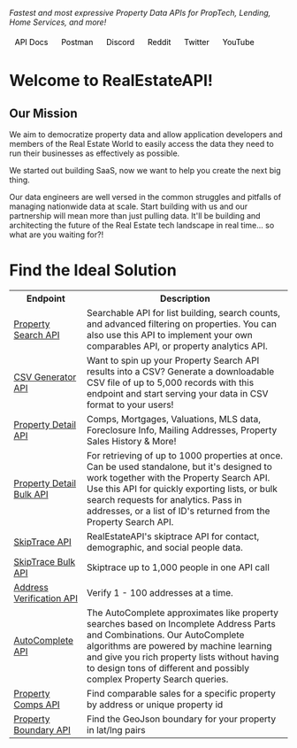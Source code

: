 <style>
.horizontal-list {
    list-style-type: none;
    margin: 0;
    padding: 0;
}

.horizontal-list li {
    display: inline-block;
}

.horizontal-list li a {
    display: block;
    padding: 5px 10px;
    text-decoration: none;
    color: #000;
}

.horizontal-list li a:hover {
    background-color: #f1f1f1;
    color: #000;
}
</style>

<i>Fastest and most expressive Property Data APIs for PropTech, Lending, Home Services, and more!</i>

 <ul class="horizontal-list">
    <li><a href="https://developer.realestateapi.com">API Docs</a></li>
    <li><a href="https://www.postman.com/realestateapis">Postman</a></li>
    <li><a href="https://discord.gg/j4kFKnQAKG">Discord</a></li>
    <li><a href="https://www.reddit.com/r/RealEstateAPI/">Reddit</a></li>
    <li><a href="https://twitter.com/realestateapi">Twitter</a></li>
    <li><a href="https://www.youtube.com/@realestateapi">YouTube</a></li>
 </ul>

# Welcome to RealEstateAPI!

## Our Mission
We aim to democratize property data and allow application developers and members of the Real Estate World to easily access the data they need to run their businesses as effectively as possible.

We started out building SaaS, now we want to help you create the next big thing. 

Our data engineers are well versed in the common struggles and pitfalls of managing nationwide data at scale. Start building with us and our partnership will mean more than just pulling data. It'll be building and architecting the future of the Real Estate tech landscape in real time... so what are you waiting for?!

# Find the Ideal Solution

<table>
  <tr>
    <th>Endpoint</th>
    <th>Description</th>
  </tr>
  
  <tr>
    <td><a href="https://developer.realestateapi.com/reference/property-search-api">Property Search API</a></td>
    <td>Searchable API for list building, search counts, and advanced filtering on properties. You can also use this API to implement your own comparables API, or property analytics API.</td>
  </tr>
  <tr>
    <td><a href="https://developer.realestateapi.com/reference/csv-generator">CSV Generator API</a></td>
    <td>Want to spin up your Property Search API results into a CSV? Generate a downloadable CSV file of up to 5,000 records with this endpoint and start serving your data in CSV format to your users!</td>
  </tr>
  
  <tr>
    <td><a href="https://developer.realestateapi.com/reference/property-detail-api-1">Property Detail API</a></td>
    <td>Comps, Mortgages, Valuations, MLS data, Foreclosure Info, Mailing Addresses, Property Sales History & More!</td>
  </tr>
  <tr>
    <td><a href="https://developer.realestateapi.com/reference/property-detail-bulk-api">Property Detail Bulk API</a></td>
    <td>For retrieving of up to 1000 properties at once. Can be used standalone, but it's designed to work together with the Property Search API. Use this API for quickly exporting lists, or bulk search requests for analytics. Pass in addresses, or a list of ID's returned from the Property Search API.</td>
  </tr>
  
  <tr>
    <td><a href="https://developer.realestateapi.com/reference/skiptrace-api">SkipTrace API</a></td>
    <td>RealEstateAPI's skiptrace API for contact, demographic, and social people data.</td>
  </tr>
  <tr>
    <td><a href="https://developer.realestateapi.com/reference/bulk-skiptrace-api">SkipTrace Bulk API</a></td>
    <td>Skiptrace up to 1,000 people in one API call</td>
  </tr>
  
  <tr>
    <td><a href="https://developer.realestateapi.com/reference/address-verification-api">Address Verification API</a></td>
    <td>Verify 1 - 100 addresses at a time.</td>
  </tr>
  <tr>
    <td><a href="https://developer.realestateapi.com/reference/autocomplete-api">AutoComplete API</a></td>
    <td>The AutoComplete approximates like property searches based on Incomplete Address Parts and Combinations. Our AutoComplete algorithms are powered by machine learning and give you rich property lists without having to design tons of different and possibly complex Property Search queries.</td>
  </tr>
  <tr>
    <td><a href="https://developer.realestateapi.com/reference/property-comps-api">Property Comps API</a></td>
    <td>Find comparable sales for a specific property by address or unique property id</td>
  </tr>
  <tr>
    <td><a href="https://developer.realestateapi.com/reference/property-parcel-api">Property Boundary API</a></td>
    <td>Find the GeoJson boundary for your property in lat/lng pairs</td>
  </tr>
</table>


